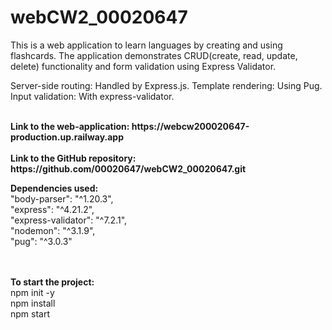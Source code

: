 # webCW2_00020647

This is a web application to learn languages by creating and using flashcards. The application demonstrates CRUD(create, read, update, delete) functionality and form validation using Express Validator.

Server-side routing: Handled by Express.js.
Template rendering: Using Pug.
Input validation: With express-validator.

<br> 
<b>Link to the web-application: https://webcw200020647-production.up.railway.app</b>
<br>

<br> 
<b>Link to the GitHub repository: https://github.com/00020647/webCW2_00020647.git</b>
<br>

<b>Dependencies used:</b>
<br>
"body-parser": "^1.20.3",
<br>
"express": "^4.21.2",
<br>
"express-validator": "^7.2.1",
<br>
"nodemon": "^3.1.9",
<br>
"pug": "^3.0.3"

<br>
<br>
<b>To start the project:</b>
<br>
npm init -y
<br>
npm install
<br>
npm start
